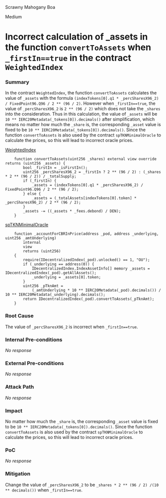 Scrawny Mahogany Boa

Medium

# Incorrect calculation of _assets in the function `convertToAssets` when `_firstIn==true` in the contract `WeightedIndex`

### Summary

In the contract `WeightedIndex`, the function `convertToAssets` calculates the value of `_assets` with the formula `(indexTokens[0].q1 * _percSharesX96_2) / FixedPoint96.Q96 / 2 ** (96 / 2)`. However when `_firstIn==true`, the value of `_percSharesX96_2` is `2 ** (96 / 2)` which does not take the `_shares` into the consideration. Thus in this calculation, the value of `_assets` will be `10 ** IERC20Metadata(_tokens[0]).decimals()` after simplification, which means no matter how much the `_share` is, the corresponding `_asset` value is fixed to be `10 ** IERC20Metadata(_tokens[0]).decimals()`. Since the function `convertToAssets` is also used by the contract `spTKNMinimalOracle` to calculate the prices, so this will lead to incorrect oracle prices.

[WeightedIndex](https://github.com/sherlock-audit/2025-01-peapods-finance/blob/main/contracts/contracts/WeightedIndex.sol#L120C1-L129C6)

```solidity
    function convertToAssets(uint256 _shares) external view override returns (uint256 _assets) {
        bool _firstIn = _isFirstIn();
        uint256 _percSharesX96_2 = _firstIn ? 2 ** (96 / 2) : (_shares * 2 ** (96 / 2)) / _totalSupply;
        if (_firstIn) {
            _assets = (indexTokens[0].q1 * _percSharesX96_2) / FixedPoint96.Q96 / 2 ** (96 / 2);
        } else {
            _assets = (_totalAssets[indexTokens[0].token] * _percSharesX96_2) / 2 ** (96 / 2);
        }
        _assets -= ((_assets * _fees.debond) / DEN);
    }
```

[spTKNMinimalOracle](https://github.com/sherlock-audit/2025-01-peapods-finance/blob/main/contracts/contracts/oracle/spTKNMinimalOracle.sol#L231-L244)

```solidity
    function _accountForCBRInPrice(address _pod, address _underlying, uint256 _amtUnderlying)
        internal
        view
        returns (uint256)
    {
        require(IDecentralizedIndex(_pod).unlocked() == 1, "OU");
        if (_underlying == address(0)) {
            IDecentralizedIndex.IndexAssetInfo[] memory _assets = IDecentralizedIndex(_pod).getAllAssets();
            _underlying = _assets[0].token;
        }
        uint256 _pTknAmt =
            (_amtUnderlying * 10 ** IERC20Metadata(_pod).decimals()) / 10 ** IERC20Metadata(_underlying).decimals();
        return IDecentralizedIndex(_pod).convertToAssets(_pTknAmt);
    }
```

### Root Cause

The value of `_percSharesX96_2` is incorrect when `_firstIn==true`.


### Internal Pre-conditions

_No response_

### External Pre-conditions

_No response_

### Attack Path

_No response_

### Impact

No matter how much the `_share` is, the corresponding `_asset` value is fixed to be `10 ** IERC20Metadata(_tokens[0]).decimals()`. Since the function `convertToAssets` is also used by the contract `spTKNMinimalOracle` to calculate the prices, so this will lead to incorrect oracle prices.


### PoC

_No response_

### Mitigation

Change the value of `_percSharesX96_2` to be `_shares * 2 ** (96 / 2) /(10 ** decimals())` when `_firstIn==true`.
